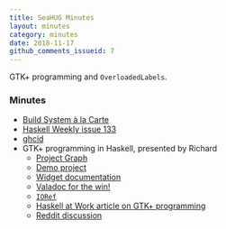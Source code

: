 ```yaml
---
title: SeaHUG Minutes
layout: minutes
category: minutes
date: 2018-11-17
github_comments_issueid: 7
---
```

GTK+ programming and `OverloadedLabels`.

<!--more-->

### Minutes

* [Build System &agrave; la Carte][build-systems]
* [Haskell Weekly issue 133][haskell-weekly]
* [ghcid][ghcid]
* GTK+ programming in Haskell, presented by Richard
    * [Project Graph][project-graph]
    * [Demo project][gtk-demo]
    * [Widget documentation][gi-gtk-objects-widget]
    * [Valadoc for the win!][valadoc]
    * [`IORef`][ioref]
    * [Haskell at Work article on GTK+ programming][haskell-at-work]
    * [Reddit discussion][reddit-gtk]

[build-systems]: https://www.microsoft.com/en-us/research/uploads/prod/2018/03/build-systems-final.pdf
[ghcid]: https://github.com/ndmitchell/ghcid
[gi-gtk-objects-widget]: https://hackage.haskell.org/package/gi-gtk-3.0.26/docs/GI-Gtk-Objects-Widget.html
[gtk-demo]: https://github.com/seahug/gtk-demo
[haskell-at-work]: https://haskell-at-work.com/episodes/2018-11-13-gtk-programming-with-haskell.html
[haskell-weekly]: https://haskellweekly.news/issues/133.html
[ioref]: https://www.stackage.org/haddock/lts-12.18/base-4.11.1.0/Data-IORef.html#v:newIORef
[project-graph]: https://github.com/rcook/project-graph
[reddit-gtk]: https://www.reddit.com/r/haskell/comments/5m9vlh/recommended_bindings_for_gtk_gtk2hs_vs_haskellgi/?st=jom06j05&sh=9c5b871c
[valadoc]: https://valadoc.org/gtk+-3.0/Gtk.ResponseType.html
